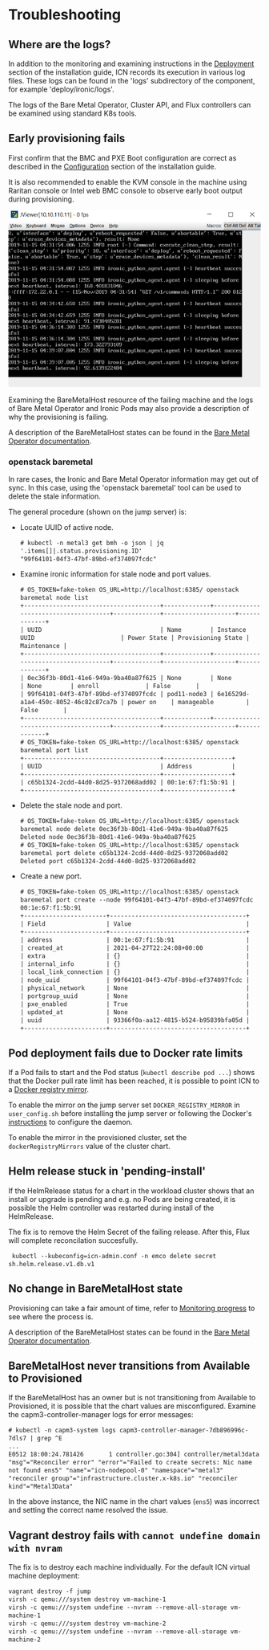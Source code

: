 # Troubleshooting

## Where are the logs?

In addition to the monitoring and examining instructions in the
[Deployment](installation-guide.md#deployment) section of the
installation guide, ICN records its execution in various log files.
These logs can be found in the 'logs' subdirectory of the component,
for example 'deploy/ironic/logs'.

The logs of the Bare Metal Operator, Cluster API, and Flux controllers
can be examined using standard K8s tools.

## Early provisioning fails

First confirm that the BMC and PXE Boot configuration are correct as
described in the [Configuration](installation-guide.md#configuration)
section of the installation guide.

It is also recommended to enable the KVM console in the machine using
Raritan console or Intel web BMC console to observe early boot output
during provisioning.

  ![BMC console](figure-3.png)

Examining the BareMetalHost resource of the failing machine and the
logs of Bare Metal Operator and Ironic Pods may also provide a
description of why the provisioning is failing.

A description of the BareMetalHost states can be found in the [Bare
Metal Operator
documentation](https://github.com/metal3-io/baremetal-operator/blob/main/docs/baremetalhost-states.md).

### openstack baremetal

In rare cases, the Ironic and Bare Metal Operator information may get
out of sync. In this case, using the 'openstack baremetal' tool can be
used to delete the stale information.

The general procedure (shown on the jump server) is:

- Locate UUID of active node.

      # kubectl -n metal3 get bmh -o json | jq '.items[]|.status.provisioning.ID'
      "99f64101-04f3-47bf-89bd-ef374097fcdc"

- Examine ironic information for stale node and port values.

      # OS_TOKEN=fake-token OS_URL=http://localhost:6385/ openstack baremetal node list
      +--------------------------------------+-------------+--------------------------------------+-------------+--------------------+-------------+
      | UUID                                 | Name        | Instance UUID                        | Power State | Provisioning State | Maintenance |
      +--------------------------------------+-------------+--------------------------------------+-------------+--------------------+-------------+
      | 0ec36f3b-80d1-41e6-949a-9ba40a87f625 | None        | None                                 | None        | enroll             | False       |
      | 99f64101-04f3-47bf-89bd-ef374097fcdc | pod11-node3 | 6e16529d-a1a4-450c-8052-46c82c87ca7b | power on    | manageable         | False       |
      +--------------------------------------+-------------+--------------------------------------+-------------+--------------------+-------------+
      # OS_TOKEN=fake-token OS_URL=http://localhost:6385/ openstack baremetal port list
      +--------------------------------------+-------------------+
      | UUID                                 | Address           |
      +--------------------------------------+-------------------+
      | c65b1324-2cdd-44d0-8d25-9372068add02 | 00:1e:67:f1:5b:91 |
      +--------------------------------------+-------------------+

- Delete the stale node and port.

      # OS_TOKEN=fake-token OS_URL=http://localhost:6385/ openstack baremetal node delete 0ec36f3b-80d1-41e6-949a-9ba40a87f625
      Deleted node 0ec36f3b-80d1-41e6-949a-9ba40a87f625
      # OS_TOKEN=fake-token OS_URL=http://localhost:6385/ openstack baremetal port delete c65b1324-2cdd-44d0-8d25-9372068add02
      Deleted port c65b1324-2cdd-44d0-8d25-9372068add02

- Create a new port.

      # OS_TOKEN=fake-token OS_URL=http://localhost:6385/ openstack baremetal port create --node 99f64101-04f3-47bf-89bd-ef374097fcdc 00:1e:67:f1:5b:91
      +-----------------------+--------------------------------------+
      | Field                 | Value                                |
      +-----------------------+--------------------------------------+
      | address               | 00:1e:67:f1:5b:91                    |
      | created_at            | 2021-04-27T22:24:08+00:00            |
      | extra                 | {}                                   |
      | internal_info         | {}                                   |
      | local_link_connection | {}                                   |
      | node_uuid             | 99f64101-04f3-47bf-89bd-ef374097fcdc |
      | physical_network      | None                                 |
      | portgroup_uuid        | None                                 |
      | pxe_enabled           | True                                 |
      | updated_at            | None                                 |
      | uuid                  | 93366f0a-aa12-4815-b524-b95839bfa05d |
      +-----------------------+--------------------------------------+

## Pod deployment fails due to Docker rate limits

If a Pod fails to start and the Pod status (`kubectl describe pod
...`) shows that the Docker pull rate limit has been reached, it is
possible to point ICN to a [Docker registry
mirror](https://docs.docker.com/registry/recipes/mirror/).

To enable the mirror on the jump server set `DOCKER_REGISTRY_MIRROR`
in `user_config.sh` before installing the jump server or following the
Docker's
[instructions](https://docs.docker.com/registry/recipes/mirror/#configure-the-docker-daemon)
to configure the daemon.

To enable the mirror in the provisioned cluster, set the
`dockerRegistryMirrors` value of the cluster chart.

## Helm release stuck in 'pending-install'

If the HelmRelease status for a chart in the workload cluster shows
that an install or upgrade is pending and e.g. no Pods are being
created, it is possible the Helm controller was restarted during
install of the HelmRelease.

The fix is to remove the Helm Secret of the failing release.  After
this, Flux will complete reconcilation succesfully.

     kubectl --kubeconfig=icn-admin.conf -n emco delete secret sh.helm.release.v1.db.v1

## No change in BareMetalHost state

Provisioning can take a fair amount of time, refer to [Monitoring
progress](installation-guide.md#monitoring-progress) to see where the
process is.

A description of the BareMetalHost states can be found in the [Bare
Metal Operator
documentation](https://github.com/metal3-io/baremetal-operator/blob/main/docs/baremetalhost-states.md).

## BareMetalHost never transitions from Available to Provisioned

If the BareMetalHost has an owner but is not transitioning from
Available to Provisioned, it is possible that the chart values are
misconfigured. Examine the capm3-controller-manager logs for error
messages:

    # kubectl -n capm3-system logs capm3-controller-manager-7db896996c-7dls7 | grep ^E
    ...
    E0512 18:00:24.781426       1 controller.go:304] controller/metal3data "msg"="Reconciler error" "error"="Failed to create secrets: Nic name not found ens5" "name"="icn-nodepool-0" "namespace"="metal3" "reconciler group"="infrastructure.cluster.x-k8s.io" "reconciler kind"="Metal3Data"

In the above instance, the NIC name in the chart values (`ens5`) was
incorrect and setting the correct name resolved the issue.

## Vagrant destroy fails with `cannot undefine domain with nvram`

The fix is to destroy each machine individually.  For the default ICN
virtual machine deployment:

    vagrant destroy -f jump
    virsh -c qemu:///system destroy vm-machine-1
    virsh -c qemu:///system undefine --nvram --remove-all-storage vm-machine-1
    virsh -c qemu:///system destroy vm-machine-2
    virsh -c qemu:///system undefine --nvram --remove-all-storage vm-machine-2
